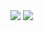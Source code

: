 <img src="https://capsule-render.vercel.app/api?type=venom&color=FFFF00&text=Jobibara's%-nl-Github&height=150&section=header" />


<img src="https://capsule-render.vercel.app/api?type=waving&color=FFFF00&height=150&section=footer" />

